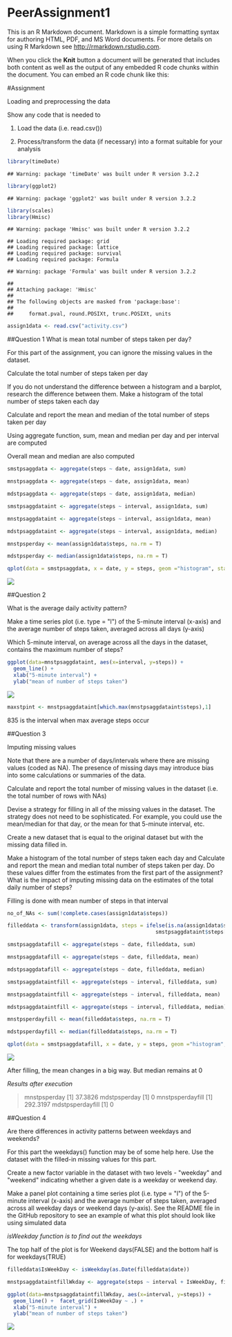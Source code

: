 # PeerAssignment1

This is an R Markdown document. Markdown is a simple formatting syntax for authoring HTML, PDF, and MS Word documents. For more details on using R Markdown see <http://rmarkdown.rstudio.com>.

When you click the **Knit** button a document will be generated that includes both content as well as the output of any embedded R code chunks within the document. You can embed an R code chunk like this:

#Assignment

Loading and preprocessing the data

Show any code that is needed to

1) Load the data (i.e. read.csv())

2) Process/transform the data (if necessary) into a format suitable for your analysis


```r
library(timeDate)
```

```
## Warning: package 'timeDate' was built under R version 3.2.2
```

```r
library(ggplot2)
```

```
## Warning: package 'ggplot2' was built under R version 3.2.2
```

```r
library(scales)
library(Hmisc)
```

```
## Warning: package 'Hmisc' was built under R version 3.2.2
```

```
## Loading required package: grid
## Loading required package: lattice
## Loading required package: survival
## Loading required package: Formula
```

```
## Warning: package 'Formula' was built under R version 3.2.2
```

```
## 
## Attaching package: 'Hmisc'
## 
## The following objects are masked from 'package:base':
## 
##     format.pval, round.POSIXt, trunc.POSIXt, units
```

```r
assign1data <- read.csv("activity.csv")
```

##Question 1
What is mean total number of steps taken per day?

For this part of the assignment, you can ignore the missing values in the dataset.

Calculate the total number of steps taken per day

If you do not understand the difference between a histogram and a barplot, research the difference between them. Make a histogram of the total number of steps taken each day


Calculate and report the mean and median of the total number of steps taken per day

Using aggregate function, sum, mean and median per day and per interval are computed

Overall mean and median are also computed


```r
smstpsaggdata <- aggregate(steps ~ date, assign1data, sum)

mnstpsaggdata <- aggregate(steps ~ date, assign1data, mean)

mdstpsaggdata <- aggregate(steps ~ date, assign1data, median)

smstpsaggdataint <- aggregate(steps ~ interval, assign1data, sum)

mnstpsaggdataint <- aggregate(steps ~ interval, assign1data, mean)

mdstpsaggdataint <- aggregate(steps ~ interval, assign1data, median)

mnstpsperday <- mean(assign1data$steps, na.rm = T)

mdstpsperday <- median(assign1data$steps, na.rm = T)

qplot(data = smstpsaggdata, x = date, y = steps, geom ="histogram", stat = "identity")
```

![](PA1_template_files/figure-html/unnamed-chunk-2-1.png) 

##Question 2

What is the average daily activity pattern?

Make a time series plot (i.e. type = "l") of the 5-minute interval (x-axis) and the average number of steps taken, averaged across all days (y-axis)

Which 5-minute interval, on average across all the days in the dataset, contains the maximum number of steps?



```r
ggplot(data=mnstpsaggdataint, aes(x=interval, y=steps)) +
  geom_line() +
  xlab("5-minute interval") +
  ylab("mean of number of steps taken")
```

![](PA1_template_files/figure-html/unnamed-chunk-3-1.png) 

```r
maxstpint <- mnstpsaggdataint[which.max(mnstpsaggdataint$steps),1]
```

835 is the interval when max average steps occur

##Question 3

Imputing missing values

Note that there are a number of days/intervals where there are missing values (coded as NA). The presence of missing days may introduce bias into some calculations or summaries of the data.

Calculate and report the total number of missing values in the dataset (i.e. the total number of rows with NAs)

Devise a strategy for filling in all of the missing values in the dataset. The strategy does not need to be sophisticated. For example, you could use the mean/median for that day, or the mean for that 5-minute interval, etc.

Create a new dataset that is equal to the original dataset but with the missing data filled in.

Make a histogram of the total number of steps taken each day and Calculate and report the mean and median total number of steps taken per day. Do these values differ from the estimates from the first part of the assignment? What is the impact of imputing missing data on the estimates of the total daily number of steps?

Filling is done with mean number of steps in that interval


```r
no_of_NAs <- sum(!complete.cases(assign1data$steps))

filleddata <- transform(assign1data, steps = ifelse(is.na(assign1data$steps), 
                                                smstpsaggdataint$steps[match(assign1data$interval, smstpsaggdataint$interval)], assign1data$steps))

smstpsaggdatafill <- aggregate(steps ~ date, filleddata, sum)

mnstpsaggdatafill <- aggregate(steps ~ date, filleddata, mean)

mdstpsaggdatafill <- aggregate(steps ~ date, filleddata, median)

smstpsaggdataintfill <- aggregate(steps ~ interval, filleddata, sum)

mnstpsaggdataintfill <- aggregate(steps ~ interval, filleddata, mean)

mdstpsaggdataintfill <- aggregate(steps ~ interval, filleddata, median)

mnstpsperdayfill <- mean(filleddata$steps, na.rm = T)

mdstpsperdayfill <- median(filleddata$steps, na.rm = T)

qplot(data = smstpsaggdatafill, x = date, y = steps, geom ="histogram", stat = "identity")
```

![](PA1_template_files/figure-html/unnamed-chunk-4-1.png) 

After filling, the mean changes in a big way. But median remains at 0

*Results after execution*

> mnstpsperday
[1] 37.3826
> mdstpsperday
[1] 0
> mnstpsperdayfill
[1] 292.3197
> mdstpsperdayfill
[1] 0

##Question 4

Are there differences in activity patterns between weekdays and weekends?

For this part the weekdays() function may be of some help here. Use the dataset with the filled-in missing values for this part.

Create a new factor variable in the dataset with two levels - "weekday" and "weekend" indicating whether a given date is a weekday or weekend day.

Make a panel plot containing a time series plot (i.e. type = "l") of the 5-minute interval (x-axis) and the average number of steps taken, averaged across all weekday days or weekend days (y-axis). See the README file in the GitHub repository to see an example of what this plot should look like using simulated data

*isWeekday function is to find out the weekdays*

The top half of the plot is for Weekend days(FALSE) and the bottom half is for weekdays(TRUE)


```r
filleddata$IsWeekDay <- isWeekday(as.Date(filleddata$date))

mnstpsaggdataintfillWkday <- aggregate(steps ~ interval + IsWeekDay, filleddata, mean)

ggplot(data=mnstpsaggdataintfillWkday, aes(x=interval, y=steps)) +
  geom_line() +  facet_grid(IsWeekDay ~ .) +
  xlab("5-minute interval") +
  ylab("mean of number of steps taken")
```

![](PA1_template_files/figure-html/unnamed-chunk-5-1.png) 



